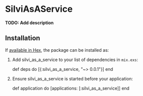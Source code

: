 # SilviAsAService

**TODO: Add description**

## Installation

If [available in Hex](https://hex.pm/docs/publish), the package can be installed as:

  1. Add silvi_as_a_service to your list of dependencies in `mix.exs`:

        def deps do
          [{:silvi_as_a_service, "~> 0.0.1"}]
        end

  2. Ensure silvi_as_a_service is started before your application:

        def application do
          [applications: [:silvi_as_a_service]]
        end

